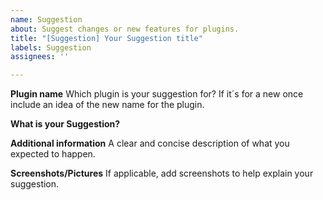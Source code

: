 ```yaml
---
name: Suggestion
about: Suggest changes or new features for plugins.
title: "[Suggestion] Your Suggestion title"
labels: Suggestion
assignees: ''

---
```


**Plugin name**
Which plugin is your suggestion for? If it´s for a new once include an idea of the new name for the plugin.

**What is your Suggestion?**

**Additional information**
A clear and concise description of what you expected to happen.

**Screenshots/Pictures**
If applicable, add screenshots to help explain your suggestion.
